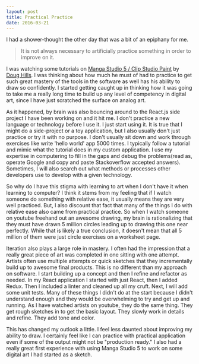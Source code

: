 ```yaml
---
layout: post
title: Practical Practice
date: 2016-03-21
---
```


I had a shower-thought the other day that was a bit of an epiphany for me.

>It is not always necessary to artificially practice something in order to improve on it.

I was watching some tutorials on [Manga Studio 5 / Clip Studio Paint](https://www.youtube.com/playlist?list=PL5B41CCA8F5AA00C4) by [Doug Hills](http://doughills.deviantart.com/). I was thinking about how much he must of had to practice to get such great mastery of the tools in the software as well has his ability to draw so confidently. I started getting caught up in thinking how it was going to take me a really long time to build up any level of competency in digital art, since I have just scratched the surface on analog art.

As it happened, by brain was also bouncing around to the React.js side project I have been working on and it hit me. I don't practice a new language or technology before I use it. I just start using it. It is true that I might do a side-project or a toy application, but I also usually don't just practice or try it with no purpose. I don't usually sit down and work through exercises like write 'hello world' app 5000 times. I typically follow a tutorial and mimic what the tutorial does in my custom application. I use my expertise in computering to fill in the gaps and debug the problems(read as, operate Google and copy and paste Stackoverflow accepted answers). Sometimes, I will also search out what methods or processes other developers use to develop with a given technology.

So why do I have this stigma with learning to art when I don't have it when learning to computer? I think it stems from my feeling that if I watch someone do something with relative ease, it usually means they are very well practiced. But, I also discount that fact that many of the things I do with relative ease also came from practical practice. So when I watch someone on youtube freehand out an awesome drawing, my brain is rationalizing that they must have drawn 5 million circles leading up to drawing this one near perfectly. While that is likely a true conclusion,  it doesn't mean that all 5 million of them were just circle exercises on a worksheet page.

Iteration also plays a large role in mastery. I often had the impression that a really great piece of art was completed in one sitting with one attempt. Artists often use multiple attempts or quick sketches that they incrementally build up to awesome final products. This is no different than my approach on software. I start building up a concept and then I refine and refactor as needed. In my React application I started with just React, then I added Redux. Then I included a linter and cleaned up all my cruft. Next, I will add some unit tests. Many of these things I didn't do at the start because I didn't understand enough and they would be overwhelming to try and get up and running. As I have watched artists on youtube, they do the same thing. They get rough sketches in to get the basic layout. They slowly work in details and refine. They add tone and color.

This has changed my outlook a little. I feel less daunted about improving my ability to draw. I certainly feel like I can practice with practical application even if some of the output might not be "production ready." I also had a really great first experience with using Manga Studio 5 to work on some digital art I had started as a sketch. 

